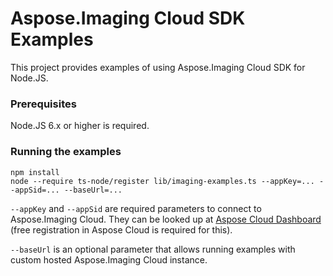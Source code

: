 # Aspose.Imaging Cloud SDK Examples
This project provides examples of using Aspose.Imaging Cloud SDK for Node.JS.

### Prerequisites
Node.JS 6.x or higher is required.

### Running the examples
 ```
npm install
node --require ts-node/register lib/imaging-examples.ts --appKey=... --appSid=... --baseUrl=...
 ```
`--appKey` and `--appSid` are required parameters to connect to Aspose.Imaging Cloud. They can be looked up at [Aspose Cloud Dashboard](https://dashboard.aspose.cloud/#/apps) (free registration in Aspose Cloud is required for this).

`--baseUrl` is an optional parameter that allows running examples with custom hosted Aspose.Imaging Cloud instance.
